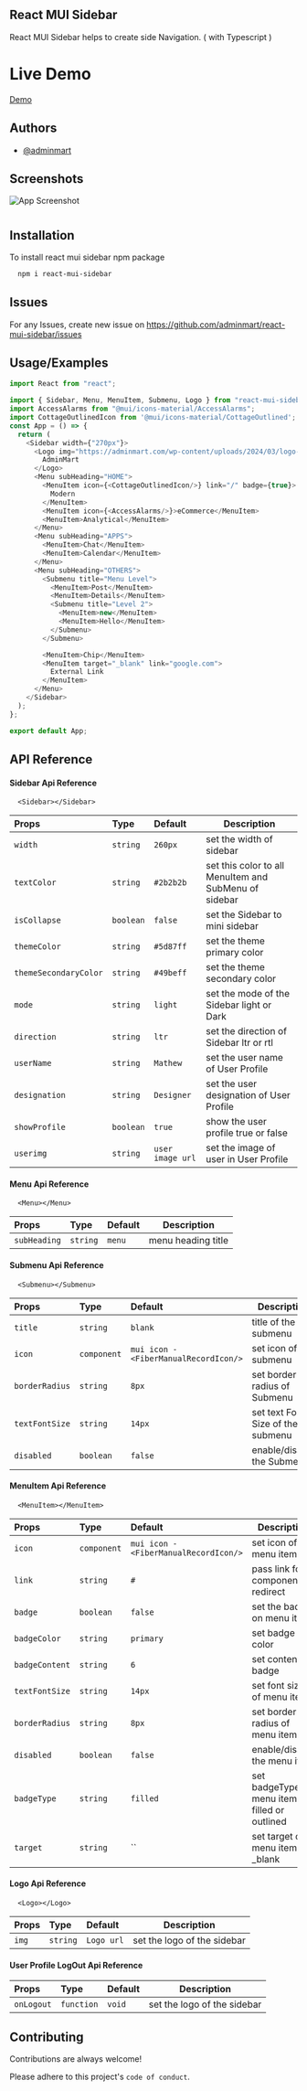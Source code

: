 ## React MUI Sidebar 

React MUI Sidebar helps to create side Navigation. ( with Typescript )

# Live Demo

[Demo](https://react-mui-sidebar.vercel.app)

## Authors

- [@adminmart](https://adminmart.com)

## Screenshots

![App Screenshot](https://adminmart.com/wp-content/uploads/2024/03/mui-sidebar-demo-image.jpg)

#

## Installation

To install react mui sidebar npm package

```bash
  npm i react-mui-sidebar
```

## Issues

For any Issues, create new issue on https://github.com/adminmart/react-mui-sidebar/issues

## Usage/Examples

```javascript
import React from "react";

import { Sidebar, Menu, MenuItem, Submenu, Logo } from "react-mui-sidebar";
import AccessAlarms from "@mui/icons-material/AccessAlarms";
import CottageOutlinedIcon from '@mui/icons-material/CottageOutlined';
const App = () => {
  return (
    <Sidebar width={"270px"}>
      <Logo img="https://adminmart.com/wp-content/uploads/2024/03/logo-admin-mart-news.png">
        AdminMart
      </Logo>
      <Menu subHeading="HOME">
        <MenuItem icon={<CottageOutlinedIcon/>} link="/" badge={true}>  {/* Set badge to boolean true */}
          Modern
        </MenuItem>
        <MenuItem icon={<AccessAlarms/>}>eCommerce</MenuItem>
        <MenuItem>Analytical</MenuItem>
      </Menu>
      <Menu subHeading="APPS">
        <MenuItem>Chat</MenuItem>
        <MenuItem>Calendar</MenuItem>
      </Menu>
      <Menu subHeading="OTHERS">
        <Submenu title="Menu Level">
          <MenuItem>Post</MenuItem>
          <MenuItem>Details</MenuItem>
          <Submenu title="Level 2">
            <MenuItem>new</MenuItem>
            <MenuItem>Hello</MenuItem>
          </Submenu>
        </Submenu>

        <MenuItem>Chip</MenuItem>
        <MenuItem target="_blank" link="google.com">
          External Link
        </MenuItem>
      </Menu>
    </Sidebar>
  );
};

export default App;
```

## API Reference

#### Sidebar Api Reference

```http
  <Sidebar></Sidebar>
```

| Props                 | Type      | Default          | Description                                           |
| :-------------------- | :-------- | :--------------- | ----------------------------------------------------- |
| `width`               | `string`  | `260px`          | set the width of sidebar                              |
| `textColor`           | `string`  | `#2b2b2b`        | set this color to all MenuItem and SubMenu of sidebar |
| `isCollapse`          | `boolean` | `false`          | set the Sidebar to mini sidebar                       |
| `themeColor`          | `string`  | `#5d87ff`        | set the theme primary color                           |
| `themeSecondaryColor` | `string`  | `#49beff`        | set the theme secondary color                         |
| `mode`                | `string`  | `light`          | set the mode of the Sidebar light or Dark             |
| `direction`           | `string`  | `ltr`            | set the direction of Sidebar ltr or rtl               |
| `userName`            | `string`  | `Mathew`         | set the user name of User Profile                     |
| `designation`         | `string`  | `Designer`       | set the user designation of User Profile              |
| `showProfile`         | `boolean` | `true`           | show the user profile true or false                   |
| `userimg`             | `string`  | `user image url` | set the image of user in User Profile                 |

#### Menu Api Reference

```http
  <Menu></Menu>
```

| Props        | Type     | Default | Description        |
| :----------- | :------- | :------ | ------------------ |
| `subHeading` | `string` | `menu`  | menu heading title |

#### Submenu Api Reference

```http
  <Submenu></Submenu>
```

| Props          | Type        | Default                               | Description                       |
| :------------- | :---------- | :------------------------------------ | --------------------------------- |
| `title`        | `string`    | `blank`                               | title of the submenu              |
| `icon`         | `component` | `mui icon - <FiberManualRecordIcon/>` | set icon of submenu               |
| `borderRadius` | `string`    | `8px`                                 | set border radius of Submenu      |
| `textFontSize` | `string`    | `14px`                                | set text Font Size of the submenu |
| `disabled`     | `boolean`   | `false`                               | enable/disable the Submenu        |

#### MenuItem Api Reference

```http
  <MenuItem></MenuItem>
```

| Props          | Type        | Default                               | Description                                   |
| :------------- | :---------- | :------------------------------------ | --------------------------------------------- |
| `icon`         | `component` | `mui icon - <FiberManualRecordIcon/>` | set icon of menu item                         |
| `link`         | `string`    | `#`                                   | pass link for component to redirect           |
| `badge`        | `boolean`   | `false`                               | set the badge on menu items                   |
| `badgeColor`   | `string`    | `primary`                             | set badge color                               |
| `badgeContent` | `string`    | `6`                                   | set content on badge                          |
| `textFontSize` | `string`    | `14px`                                | set font size of menu item                    |
| `borderRadius` | `string`    | `8px`                                 | set border radius of menu item                |
| `disabled`     | `boolean`   | `false`                               | enable/disable the menu item                  |
| `badgeType`    | `string`    | `filled`                              | set badgeType of menu item filled or outlined |
| `target`       | `string`    | ``                                    | set target of menu item \_blank               |

#### Logo Api Reference

```http
  <Logo></Logo>
```

| Props | Type     | Default    | Description                 |
| :---- | :------- | :--------- | --------------------------- |
| `img` | `string` | `Logo url` | set the logo of the sidebar |

#### User Profile LogOut Api Reference


| Props      | Type       | Default    | Description                 |
| :----------| :--------- | :--------- | --------------------------- |
| `onLogout` | `function` | `void`     | set the logo of the sidebar |


## Contributing

Contributions are always welcome!

Please adhere to this project's `code of conduct`.
